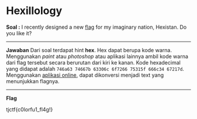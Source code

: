 

# Hexillology
**Soal :**
I recently designed a new [flag](https://github.com/lumbricina/TJCTF-2020-05311840000044/blob/master/Forensics/Hexillology/Hexillology.png) for my imaginary nation, Hexistan. Do you like it?
____________________________________

**Jawaban**
Dari soal terdapat hint **hex**. Hex dapat berupa kode warna. Menggunakan *paint* atau *photoshop* atau aplikasi lainnya ambil kode warna dari flag tersebut secara berurutan dari kiri ke kanan. 
Kode hexadecimal yang didapat adalah `746a63 74667b 63306c 6f7266 75315f 666c34 67217d`. Menggunakan [aplikasi online](http://www.unit-conversion.info/texttools/hexadecimal/), dapat dikonversi menjadi text yang menunjukkan flagnya.
____________________________________
**Flag**

tjctf{c0lorfu1_fl4g!}
